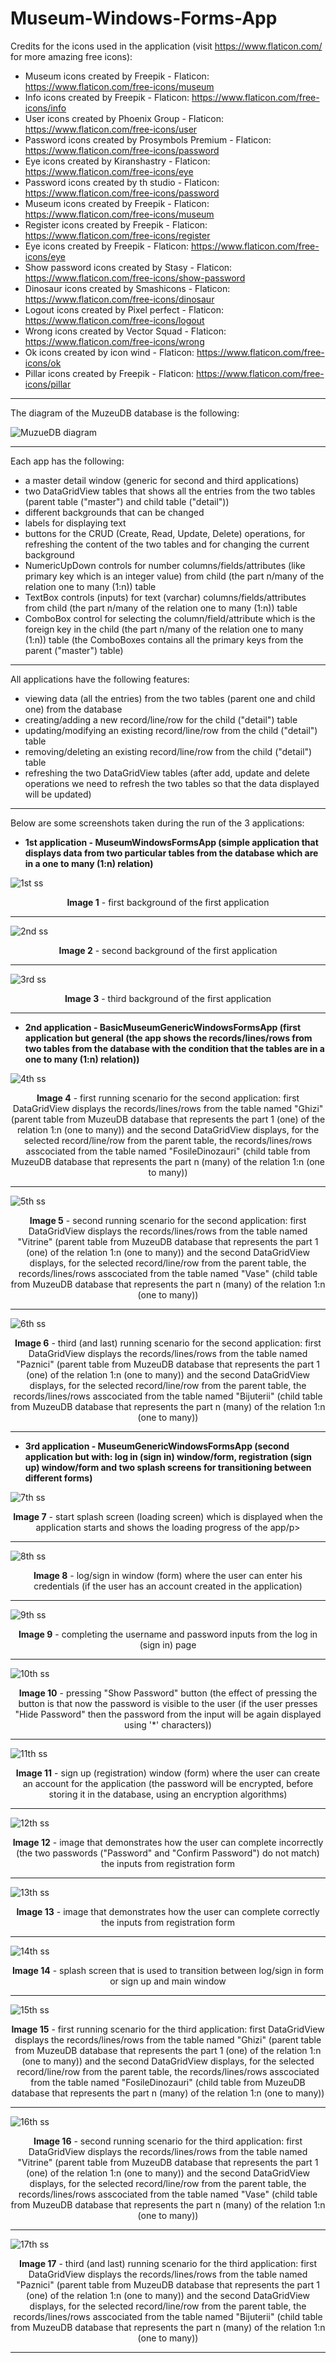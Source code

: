 # Museum-Windows-Forms-App
Credits for the icons used in the application (visit https://www.flaticon.com/ for more amazing free icons):
- Museum icons created by Freepik              - Flaticon: https://www.flaticon.com/free-icons/museum
- Info icons created by Freepik                - Flaticon: https://www.flaticon.com/free-icons/info
- User icons created by Phoenix Group          - Flaticon: https://www.flaticon.com/free-icons/user
- Password icons created by Prosymbols Premium - Flaticon: https://www.flaticon.com/free-icons/password
- Eye icons created by Kiranshastry            - Flaticon: https://www.flaticon.com/free-icons/eye
- Password icons created by th studio          - Flaticon: https://www.flaticon.com/free-icons/password
- Museum icons created by Freepik              - Flaticon: https://www.flaticon.com/free-icons/museum
- Register icons created by Freepik            - Flaticon: https://www.flaticon.com/free-icons/register
- Eye icons created by Freepik                 - Flaticon: https://www.flaticon.com/free-icons/eye
- Show password icons created by Stasy         - Flaticon: https://www.flaticon.com/free-icons/show-password
- Dinosaur icons created by Smashicons         - Flaticon: https://www.flaticon.com/free-icons/dinosaur
- Logout icons created by Pixel perfect        - Flaticon: https://www.flaticon.com/free-icons/logout
- Wrong icons created by Vector Squad          - Flaticon: https://www.flaticon.com/free-icons/wrong
- Ok icons created by icon wind                - Flaticon: https://www.flaticon.com/free-icons/ok
- Pillar icons created by Freepik              - Flaticon: https://www.flaticon.com/free-icons/pillar
<hr>

The diagram of the MuzeuDB database is the following:

![MuzueDB diagram](https://github.com/Ampersand25/Museum-Windows-Forms-App/blob/main/Database%20diagram/Diagram_MuzeuDB.png)
<hr>

Each app has the following:
- a master detail window (generic for second and third applications)
- two DataGridView tables that shows all the entries from the two tables (parent table ("master") and child table ("detail"))
- different backgrounds that can be changed
- labels for displaying text
- buttons for the CRUD (Create, Read, Update, Delete) operations, for refreshing the content of the two tables and for changing the current background
- NumericUpDown controls for number columns/fields/attributes (like primary key which is an integer value) from child (the part n/many of the relation one to many (1:n)) table
- TextBox controls (inputs) for text (varchar) columns/fields/attributes from child (the part n/many of the relation one to many (1:n)) table
- ComboBox control for selecting the column/field/attribute which is the foreign key in the child (the part n/many of the relation one to many (1:n)) table (the ComboBoxes contains all the primary keys from the parent ("master") table)
<hr>

All applications have the following features:
- viewing data (all the entries) from the two tables (parent one and child one) from the database
- creating/adding a new record/line/row for the child ("detail") table
- updating/modifying an existing record/line/row from the child ("detail") table
- removing/deleting an existing record/line/row from the child ("detail") table
- refreshing the two DataGridView tables (after add, update and delete operations we need to refresh the two tables so that the data displayed will be updated)
<hr>

Below are some screenshots taken during the run of the 3 applications:

- <b>1st application - MuseumWindowsFormsApp (simple application that displays data from two particular tables from the database which are in a one to many (1:n) relation)</b>

![1st ss](https://github.com/Ampersand25/Museum-Windows-Forms-App/blob/main/Screenshots/Screenshot%201.png)
<p align="center"><strong>Image 1</strong> - first background of the first application</p>
<hr>

![2nd ss](https://github.com/Ampersand25/Museum-Windows-Forms-App/blob/main/Screenshots/Screenshot%202.png)
<p align="center"><strong>Image 2</strong> - second background of the first application</p>
<hr>

![3rd ss](https://github.com/Ampersand25/Museum-Windows-Forms-App/blob/main/Screenshots/Screenshot%203.png)
<p align="center"><strong>Image 3</strong> - third background of the first application</p>
<hr>

- <b>2nd application - BasicMuseumGenericWindowsFormsApp (first application but general (the app shows the records/lines/rows from two tables from the database with the condition that the tables are in a one to many (1:n) relation))</b>

![4th ss](https://github.com/Ampersand25/Museum-Windows-Forms-App/blob/main/Screenshots/Screenshot%204.png)
<p align="center"><strong>Image 4</strong> - first running scenario for the second application: first DataGridView displays the records/lines/rows from the table named "Ghizi" (parent table from MuzeuDB database that represents the part 1 (one) of the relation 1:n (one to many)) and the second DataGridView displays, for the selected record/line/row from the parent table, the records/lines/rows asscociated from the table named "FosileDinozauri" (child table from MuzeuDB database that represents the part n (many) of the relation 1:n (one to many))</p>
<hr>

![5th ss](https://github.com/Ampersand25/Museum-Windows-Forms-App/blob/main/Screenshots/Screenshot%205.png)
<p align="center"><strong>Image 5</strong> - second running scenario for the second application: first DataGridView displays the records/lines/rows from the table named "Vitrine" (parent table from MuzeuDB database that represents the part 1 (one) of the relation 1:n (one to many)) and the second DataGridView displays, for the selected record/line/row from the parent table, the records/lines/rows asscociated from the table named "Vase" (child table from MuzeuDB database that represents the part n (many) of the relation 1:n (one to many))</p>
<hr>

![6th ss](https://github.com/Ampersand25/Museum-Windows-Forms-App/blob/main/Screenshots/Screenshot%206.png)
<p align="center"><strong>Image 6</strong> - third (and last) running scenario for the second application: first DataGridView displays the records/lines/rows from the table named "Paznici" (parent table from MuzeuDB database that represents the part 1 (one) of the relation 1:n (one to many)) and the second DataGridView displays, for the selected record/line/row from the parent table, the records/lines/rows asscociated from the table named "Bijuterii" (child table from MuzeuDB database that represents the part n (many) of the relation 1:n (one to many))</p>
<hr>

- <b>3rd application - MuseumGenericWindowsFormsApp (second application but with: log in (sign in) window/form, registration (sign up) window/form and two splash screens for transitioning between different forms)</b>

![7th ss](https://github.com/Ampersand25/Museum-Windows-Forms-App/blob/main/Screenshots/Screenshot%207.png)
<p align="center"><strong>Image 7</strong> - start splash screen (loading screen) which is displayed when the application starts and shows the loading progress of the app/p>
<hr>
  
![8th ss](https://github.com/Ampersand25/Museum-Windows-Forms-App/blob/main/Screenshots/Screenshot%208.png)
<p align="center"><strong>Image 8</strong> - log/sign in window (form) where the user can enter his credentials (if the user has an account created in the application)</p>
<hr>

![9th ss](https://github.com/Ampersand25/Museum-Windows-Forms-App/blob/main/Screenshots/Screenshot%209.png)
<p align="center"><strong>Image 9</strong> - completing the username and password inputs from the log in (sign in) page</p>
<hr>

![10th ss](https://github.com/Ampersand25/Museum-Windows-Forms-App/blob/main/Screenshots/Screenshot%2010.png)
<p align="center"><strong>Image 10</strong> - pressing "Show Password" button (the effect of pressing the button is that now the password is visible to the user (if the user presses "Hide Password" then the password from the input will be again displayed using '*' characters))</p>
<hr>

![11th ss](https://github.com/Ampersand25/Museum-Windows-Forms-App/blob/main/Screenshots/Screenshot%2011.png)
<p align="center"><strong>Image 11</strong> - sign up (registration) window (form) where the user can create an account for the application (the password will be encrypted, before storing it in the database, using an encryption algorithms)</p>
<hr>

![12th ss](https://github.com/Ampersand25/Museum-Windows-Forms-App/blob/main/Screenshots/Screenshot%2012.png)
<p align="center"><strong>Image 12</strong> - image that demonstrates how the user can complete incorrectly (the two passwords ("Password" and "Confirm Password") do not match) the inputs from registration form</p>
<hr>

![13th ss](https://github.com/Ampersand25/Museum-Windows-Forms-App/blob/main/Screenshots/Screenshot%2013.png)
<p align="center"><strong>Image 13</strong> - image that demonstrates how the user can complete correctly the inputs from registration form</p>
<hr>

![14th ss](https://github.com/Ampersand25/Museum-Windows-Forms-App/blob/main/Screenshots/Screenshot%2014.png)
<p align="center"><strong>Image 14</strong> - splash screen that is used to transition between log/sign in form or sign up and main window</p>
<hr>

![15th ss](https://github.com/Ampersand25/Museum-Windows-Forms-App/blob/main/Screenshots/Screenshot%2015.png)
<p align="center"><strong>Image 15</strong> - first running scenario for the third application: first DataGridView displays the records/lines/rows from the table named "Ghizi" (parent table from MuzeuDB database that represents the part 1 (one) of the relation 1:n (one to many)) and the second DataGridView displays, for the selected record/line/row from the parent table, the records/lines/rows asscociated from the table named "FosileDinozauri" (child table from MuzeuDB database that represents the part n (many) of the relation 1:n (one to many))</p>
<hr>

![16th ss](https://github.com/Ampersand25/Museum-Windows-Forms-App/blob/main/Screenshots/Screenshot%2016.png)
<p align="center"><strong>Image 16</strong> - second running scenario for the third application: first DataGridView displays the records/lines/rows from the table named "Vitrine" (parent table from MuzeuDB database that represents the part 1 (one) of the relation 1:n (one to many)) and the second DataGridView displays, for the selected record/line/row from the parent table, the records/lines/rows asscociated from the table named "Vase" (child table from MuzeuDB database that represents the part n (many) of the relation 1:n (one to many))</p>
<hr>

![17th ss](https://github.com/Ampersand25/Museum-Windows-Forms-App/blob/main/Screenshots/Screenshot%2017.png)
<p align="center"><strong>Image 17</strong> - third (and last) running scenario for the third application: first DataGridView displays the records/lines/rows from the table named "Paznici" (parent table from MuzeuDB database that represents the part 1 (one) of the relation 1:n (one to many)) and the second DataGridView displays, for the selected record/line/row from the parent table, the records/lines/rows asscociated from the table named "Bijuterii" (child table from MuzeuDB database that represents the part n (many) of the relation 1:n (one to many))</p>
<hr>
